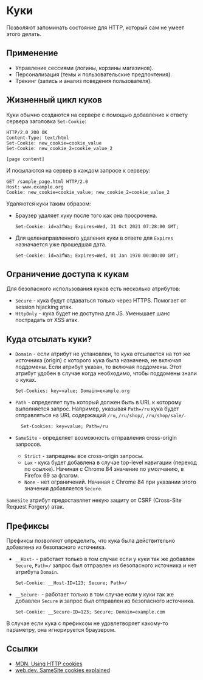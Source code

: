 # Куки

Позволяют запоминать состояние для HTTP, который сам не умеет этого делать.

## Применение

- Управление сессиями (логины, корзины магазинов).
- Персонализация (темы и пользовательские предпочтения).
- Трекинг (запись и анализ поведения пользователя).

## Жизненный цикл куков

Куки обычно создаются на сервере с помощью добавление к ответу сервера заголовка `Set-Cookie`:

```http
HTTP/2.0 200 OK
Content-Type: text/html
Set-Cookie: new_cookie=cookie_value
Set-Cookie: new_cookie_2=cookie_value_2

[page content]
```

И посылаются на сервер в каждом запросе к серверу:

```http
GET /sample_page.html HTTP/2.0
Host: www.example.org
Cookie: new_cookie=cookie_value; new_cookie_2=cookie_value_2
```

Удаляются куки таким образом:

- Браузер удаляет куку после того как она просрочена.

  ```http
  Set-Cookie: id=a3fWa; Expires=Wed, 31 Oct 2021 07:28:00 GMT;
  ```

- Для целенаправленного удаления куки в ответе для `Expires` назначается уже прошедшая дата.

  ```http
  Set-Cookie: id=a3fWa; Expires=Wed, 01 Jan 1970 00:00:00 GMT;
  ```

## Ограничение доступа к кукам

Для безопасного использования куков есть несколько атрибутов:

- `Secure` - кука будут отдаваться только через HTTPS. Помогает от session hijacking атак.
- `HttpOnly` - кука будет не доступна для JS. Уменьшает шанс пострадать от XSS атак.

## Куда отсылать куки?

- `Domain` - если атрибут не установлен, то кука отсылается на тот же источника (origin) с которого кука была назначена, не включая поддомены. Если атрибут указан, то включая поддомены. Этот атрибут удобен в случае когда необходимо, чтобы поддомены знали о куках.

  ```http
  Set-Cookies: key=value; Domain=example.org
  ```

- `Path` - определяет путь который должен быть в URL к которому выполняется запрос. Например, указывая `Path=/ru` кука будет отправляться на URL содержащий `/ru`, `/ru/shop/`, `/ru/shop/sale/`.

  ```http
    Set-Cookies: key=value; Path=/ru
  ```

- `SameSite` - определяет возможность отправления cross-origin запросов.
  - `Strict` -  запрещены все cross-origin запросы.
  - `Lax` - кука будет добавлена в случае top-level навигации (переход по ссылке).  Начиная с Chrome 84 значение по умолчанию, в Firefox 69 за флагом.
  - `None` - нет ограничений. Начиная с Chrome 84 при указании этого значения добавляется `Secure`.

`SameSite` атрибут предоставляет некую защиту от CSRF (Cross-Site Request Forgery) атак.

## Префиксы

Префиксы позволяют определить, что кука была действительно добавлена из безопасного источника.

- `__Host-` - работает только в том случае если у куки так же добавлен `Secure`, `Path=/` запрос был отправлен из безопасного источника и нет атрибута `Domain`.

  ```http
  Set-Cookie: __Host-ID=123; Secure; Path=/
  ```

- `__Secure-` - работает только в том случае если у куки так же добавлен `Secure` и запрос был отправлен из безопасного источника.

  ```http
  Set-Cookie: __Secure-ID=123; Secure; Domain=example.com
  ```

В случае если кука с префиксом не удовлетворяет какому-то параметру, она игнорируется браузером.

## Ссылки

- [MDN. Using HTTP cookies](https://developer.mozilla.org/en-US/docs/Web/HTTP/Cookies)
- [web.dev. SameSite cookies explained](https://web.dev/samesite-cookies-explained/)
